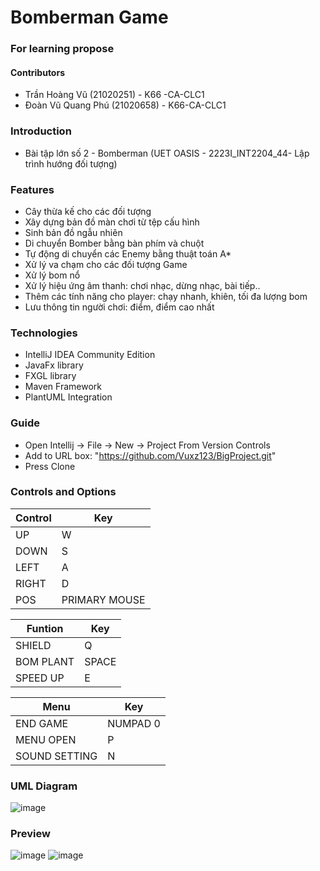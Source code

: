# Bomberman Game
### For learning propose
#### Contributors
  * Trần Hoàng Vũ (21020251) - K66 -CA-CLC1
  * Đoàn Vũ Quang Phú (21020658) - K66-CA-CLC1
### Introduction
* Bài tập lớn số 2 - Bomberman (UET OASIS - 2223I_INT2204_44- Lập trình hướng đối tượng)


### Features  
  * Cây thừa kế cho các đối tượng
  * Xây dựng bản đồ màn chơi từ tệp cấu hình
  * Sinh bản đồ ngẫu nhiên
  * Di chuyển Bomber bằng bàn phím và chuột
  * Tự động di chuyển các Enemy bằng thuật toán A*
  * Xử lý va chạm cho các đối tượng Game
  * Xử lý bom nổ
  * Xử lý hiệu ứng âm thanh: chơi nhạc, dừng nhạc, bài tiếp.. 
  * Thêm các tính năng cho player: chạy nhanh, khiên, tối đa lượng bom
  * Lưu thông tin người chơi: điểm, điểm cao nhất
  
### Technologies
* IntelliJ IDEA Community Edition 
* JavaFx library
* FXGL library
* Maven Framework
* PlantUML Integration

### Guide
* Open Intellij -> File -> New -> Project From Version Controls
* Add to URL box: "https://github.com/Vuxz123/BigProject.git"
* Press Clone
### Controls and Options
| Control   | Key |
| ------------- | ------------- |
| UP  | W  |
| DOWN  | S  |
| LEFT | A |
|RIGHT |D|
| POS | PRIMARY MOUSE |


| Funtion  | Key |
| ------------- | ------------- |
| SHIELD  | Q  |
| BOM PLANT  | SPACE  |
| SPEED UP | E |

| Menu  | Key |
| ------------- | ------------- |
| END GAME  | NUMPAD 0  |
| MENU OPEN  | P  |
| SOUND SETTING |N|

### UML Diagram
![image](https://user-images.githubusercontent.com/87368494/195485130-d4444fff-92f4-4b6c-a6bd-50b833ba69bf.png)

### Preview
![image](https://user-images.githubusercontent.com/87368494/195485248-72063523-1a1e-407d-ae1e-fff1941bf3dc.png)
![image](https://user-images.githubusercontent.com/87368494/195485270-8effd8a8-6ce6-4d71-a284-586a9ff17136.png)


